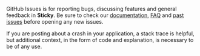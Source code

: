 GitHub Issues is for reporting bugs, discussing features and general feedback in **Sticky**. Be sure to check our [documentation](http://cocoadocs.org/docsets/Sticky), [FAQ](https://github.com/RamonGilabert/Sticky/wiki/FAQ) and [past issues](https://github.com/RamonGilabert/Sticky/issues?state=closed) before opening any new issues.

If you are posting about a crash in your application, a stack trace is helpful, but additional context, in the form of code and explanation, is necessary to be of any use.
